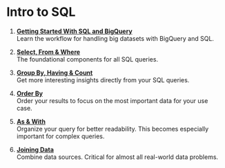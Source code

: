 # Intro to SQL

1. [**Getting Started With SQL and BigQuery**](https://github.com/AyUsHKuMaRDaS1/intro_to_SQL/blob/main/01-getting-started-with-sql-and-bigquery.ipynb)  
   Learn the workflow for handling big datasets with BigQuery and SQL.

2. [**Select, From & Where**](https://github.com/AyUsHKuMaRDaS1/intro_to_SQL/blob/main/02-exercise-select-from-where.ipynb)  
   The foundational components for all SQL queries.

3. [**Group By, Having & Count**](https://github.com/AyUsHKuMaRDaS1/intro_to_SQL/blob/main/03-exercise-group-by-having-count.ipynb)  
   Get more interesting insights directly from your SQL queries.

4. [**Order By**](https://github.com/AyUsHKuMaRDaS1/intro_to_SQL/blob/main/04-exercise-order-by.ipynb)  
   Order your results to focus on the most important data for your use case.

5. [**As & With**](https://github.com/AyUsHKuMaRDaS1/intro_to_SQL/blob/main/05-exercise-as-with.ipynb)  
   Organize your query for better readability. This becomes especially important for complex queries.

6. [**Joining Data**]((https://github.com/AyUsHKuMaRDaS1/intro_to_SQL/blob/main/06-exercise-joining-data.ipynb))  
   Combine data sources. Critical for almost all real-world data problems.
